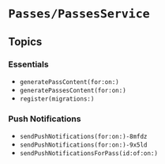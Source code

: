# ``Passes/PassesService``

## Topics

### Essentials

- ``generatePassContent(for:on:)``
- ``generatePassesContent(for:on:)``
- ``register(migrations:)``

### Push Notifications

- ``sendPushNotifications(for:on:)-8mfdz``
- ``sendPushNotifications(for:on:)-9x5ld``
- ``sendPushNotificationsForPass(id:of:on:)``
